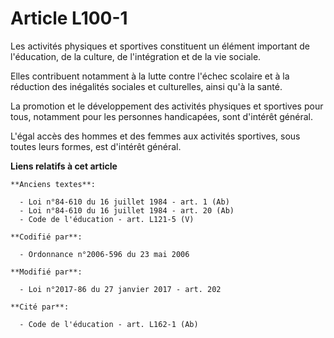 # Article L100-1

Les activités physiques et sportives constituent un élément important de l'éducation, de la culture, de l'intégration et de
la vie sociale.

Elles contribuent notamment à la lutte contre l'échec scolaire et à la réduction des inégalités sociales et culturelles,
ainsi qu'à la santé.

La promotion et le développement des activités physiques et sportives pour tous, notamment pour les personnes handicapées,
sont d'intérêt général.

L'égal accès des hommes et des femmes aux activités sportives, sous toutes leurs formes, est d'intérêt général.

**Liens relatifs à cet article**

	**Anciens textes**:

	  - Loi n°84-610 du 16 juillet 1984 - art. 1 (Ab)
	  - Loi n°84-610 du 16 juillet 1984 - art. 20 (Ab)
	  - Code de l'éducation - art. L121-5 (V)

	**Codifié par**:

	  - Ordonnance n°2006-596 du 23 mai 2006

	**Modifié par**:

	  - Loi n°2017-86 du 27 janvier 2017 - art. 202

	**Cité par**:

	  - Code de l'éducation - art. L162-1 (Ab)
